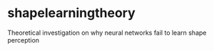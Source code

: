 # shapelearningtheory
Theoretical investigation on why neural networks fail to learn shape perception
